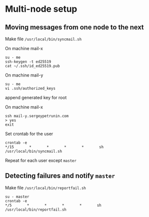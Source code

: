# Multi-node setup

## Moving messages from one node to the next

Make file `/usr/local/bin/syncmail.sh`

On machine mail-x
```
su - me
ssh-keygen -t ed25519
cat ~/.ssh/id_ed25519.pub
```

On machine mail-y
```
su - me
vi .ssh/authorized_keys
```
append generated key for root

On machine mail-x
```
ssh mail-y.sergeypetrunin.com
> yes
exit
```
Set crontab for the user
```
crontab -e
*/15       *       *       *       *       sh /usr/local/bin/syncmail.sh
```

Repeat for each user except `master`

## Detecting failures and notify `master`

Make file `/usr/local/bin/reportfail.sh`
```
su - master
crontab -e
*/5       *       *       *       *       sh /usr/local/bin/reportfail.sh
```
